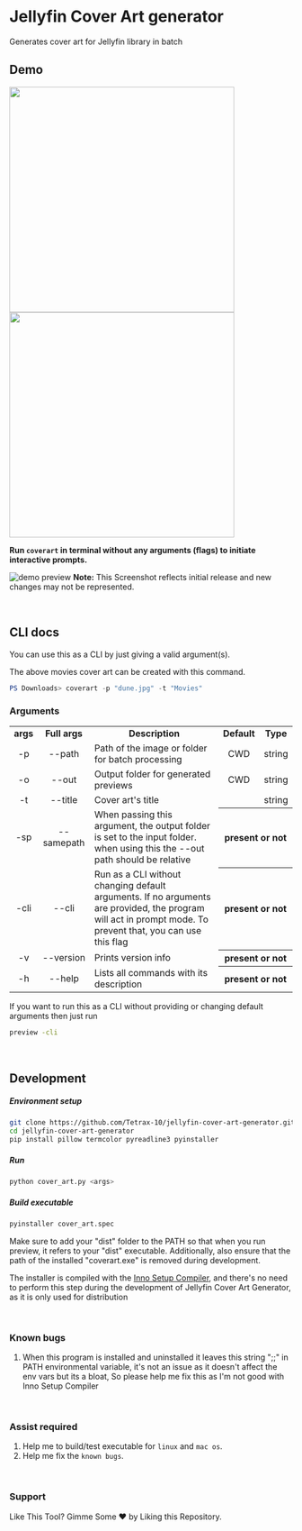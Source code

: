 # Jellyfin Cover Art generator

Generates cover art for Jellyfin library in batch

## Demo

<img src="https://image.tmdb.org/t/p/original/lzWHmYdfeFiMIY4JaMmtR7GEli3.jpg" style="width: 400px;">

<img src="https://raw.githubusercontent.com/Tetrax-10/jellyfin-cover-art-generator/main/assets/Movies-dune.jpg" style="width: 400px;">

</br>

**Run `coverart` in terminal without any arguments (flags) to initiate interactive prompts.**

![demo preview](https://raw.githubusercontent.com/Tetrax-10/jellyfin-cover-art-generator/main/assets/preview.png)
**Note:** This Screenshot reflects initial release and new changes may not be represented.

</br>

## CLI docs

You can use this as a CLI by just giving a valid argument(s).

The above movies cover art can be created with this command.

```powershell
PS Downloads> coverart -p "dune.jpg" -t "Movies"
```

### Arguments

<table>
  <tr align="center">
    <td><b>args</b></td>
    <td><b>Full args</b></td>
    <td><b>Description</b></td>
    <td><b>Default</b></td>
    <td><b>Type</b></td>
  </tr>
  <tr align="center">
    <td>-p</td>
    <td>--path</td>
    <td align="left">Path of the image or folder for batch processing</td>
    <td>CWD</td>
    <td>string</td>
  </tr>
  <tr align="center">
    <td>-o</td>
    <td>--out</td>
    <td align="left">Output folder for generated previews</td>
    <td>CWD</td>
    <td>string</td>
  </tr>
  <tr align="center">
    <td>-t</td>
    <td>--title</td>
    <td align="left">Cover art's title</td>
    <td></td>
    <td>string</td>
  </tr>
  <tr align="center">
    <td>-sp</td>
    <td>--samepath</td>
    <td align="left">When passing this argument, the output folder is set to the input folder. when using this the --out path should be relative</td>
    <th colspan="2">present or not</th>
  </tr>
  <tr align="center">
    <td>-cli</td>
    <td>--cli</td>
    <td align="left">Run as a CLI without changing default arguments. If no arguments are provided, the program will act in prompt mode. To prevent that, you can use this flag</td>
    <th colspan="2">present or not</th>
  </tr>
  <tr align="center">
    <td>-v</td>
    <td>--version</td>
    <td align="left">Prints version info</td>
    <th colspan="2">present or not</th>
  </tr>
  <tr align="center">
    <td>-h</td>
    <td>--help</td>
    <td align="left">Lists all commands with its description</td>
    <th colspan="2">present or not</th>
  </tr>
</table>

If you want to run this as a CLI without providing or changing default arguments then just run

```sh
preview -cli
```

</br>

## Development

##### Environment setup

```sh
git clone https://github.com/Tetrax-10/jellyfin-cover-art-generator.git
cd jellyfin-cover-art-generator
pip install pillow termcolor pyreadline3 pyinstaller
```

##### Run

```sh
python cover_art.py <args>
```

##### Build executable

```sh
pyinstaller cover_art.spec
```

Make sure to add your "dist" folder to the PATH so that when you run preview, it refers to your "dist" executable. Additionally, also ensure that the path of the installed "coverart.exe" is removed during development.

The installer is compiled with the [Inno Setup Compiler](https://jrsoftware.org/isdl.php), and there's no need to perform this step during the development of Jellyfin Cover Art Generator, as it is only used for distribution

</br>

### Known bugs

1. When this program is installed and uninstalled it leaves this string ";;" in PATH environmental variable, it's not an issue as it doesn't affect the env vars but its a bloat, So please help me fix this as I'm not good with Inno Setup Compiler

</br>

### Assist required

1. Help me to build/test executable for `linux` and `mac os`.
2. Help me fix the `known bugs`.

</br>

### Support

Like This Tool? Gimme Some ❤️ by Liking this Repository.
